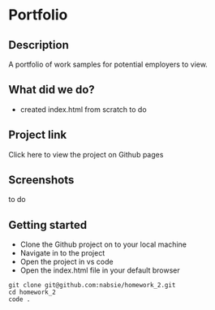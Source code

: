 # Portfolio

## Description

A portfolio of work samples for potential employers to view.

## What did we do?

- created index.html from scratch
  to do

## Project link

Click here to view the project on Github pages

## Screenshots

to do

## Getting started

- Clone the Github project on to your local machine
- Navigate in to the project
- Open the project in vs code
- Open the index.html file in your default browser

```
git clone git@github.com:nabsie/homework_2.git
cd homework_2
code .
```
